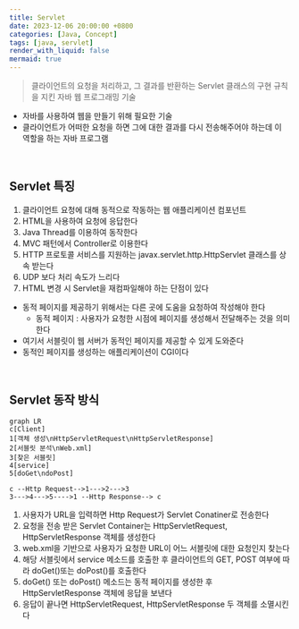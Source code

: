 ```yaml
---
title: Servlet
date: 2023-12-06 20:00:00 +0800
categories: [Java, Concept]
tags: [java, servlet]
render_with_liquid: false
mermaid: true
---
```


> 클라이언트의 요청을 처리하고, 그 결과를 반환하는 Servlet 클래스의 구현 규칙을 지킨 자바 웹 프로그래밍 기술

* 자바를 사용하여 웹을 만들기 위해 필요한 기술
* 클라이언트가 어떠한 요청을 하면 그에 대한 결과를 다시 전송해주어야 하는데 이 역할을 하는 자바 프로그램

<br>

## Servlet 특징
1. 클라이언트 요청에 대해 동적으로 작동하는 웹 애플리케이션 컴포넌트
2. HTML을 사용하여 요청에 응답한다
3. Java Thread를 이용하여 동작한다
4. MVC 패턴에서 Controller로 이용한다
5. HTTP 프로토콜 서비스를 지원하는  javax.servlet.http.HttpServlet 클래스를 상속 받는다
6. UDP 보다 처리 속도가 느리다
7. HTML 변경 시 Servlet을 재컴파일해야 하는 단점이 있다

* 동적 페이지를 제공하기 위해서는 다른 곳에 도움을 요청하여 작성해야 한다
  * 동적 페이지 : 사용자가 요청한 시점에 페이지를 생성해서 전달해주는 것을 의미한다
* 여기서 서블릿이 웹 서버가 동적인 페이지를 제공할 수 있게 도와준다
* 동적인 페이지를 생성하는 애플리케이션이 CGI이다

<br>

## Servlet 동작 방식
```mermaid
graph LR
c[Client]
1[객체 생성\nHttpServletRequest\nHttpServletResponse]
2[서블릿 분석\nWeb.xml]
3[찾은 서블릿]
4[service]
5[doGet\ndoPost]

c --Http Request-->1--->2--->3
3--->4--->5---->1 --Http Response--> c
```

1. 사용자가 URL을 입력하면 Http Request가 Servlet Conatiner로 전송한다
2. 요청을 전송 받은 Servlet Container는 HttpServletRequest, HttpServletResponse 객체를 생성한다
3. web.xml을 기반으로 사용자가 요청한 URL이 어느 서블릿에 대한 요청인지 찾는다
4. 해당 서블릿에서 service 메소드를 호출한 후 클라이언트의 GET, POST 여부에 따라 doGet()또는 doPost()를 호출한다
5. doGet() 또는 doPost() 메소드는 동적 페이지를 생성한 후 HttpServletResponse 객체에 응답을 보낸다
6. 응답이 끝나면 HttpServletRequest, HttpServletResponse 두 객체를 소멸시킨다




